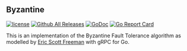 ## Byzantine

[![license](https://img.shields.io/github/license/mashape/apistatus.svg?style=flat-square)]()
[![Github All Releases](https://img.shields.io/github/downloads/atom/atom/total.svg?style=flat-square)]()
[![GoDoc](https://godoc.org/github.com/mxplusb/byzantine?status.svg)](https://godoc.org/github.com/mxplusb/byzantine)
[![Go Report Card](https://goreportcard.com/badge/github.com/mxplusb/byzantine)](https://goreportcard.com/report/github.com/mxplusb/byzantine)

This is an implementation of the Byzantine Fault Tolerance algorithm as modelled by [Eric Scott Freeman](https://brage.bibsys.no/xmlui/bitstream/handle/11250/2413908/Freeman_Eric.pdf?sequence=1&isAllowed=y) with gRPC for Go.